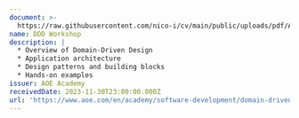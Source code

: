 ```yaml
---
document: >-
  https://raw.githubusercontent.com/nico-i/cv/main/public/uploads/pdf/AOE_DDD_cert.pdf
name: DDD Workshop
description: |
  * Overview of Domain-Driven Design
  * Application architecture
  * Design patterns and building blocks
  * Hands-on examples
issuer: AOE Academy
receivedDate: 2023-11-30T23:00:00.000Z
url: 'https://www.aoe.com/en/academy/software-development/domain-driven-design.html'
---
```


